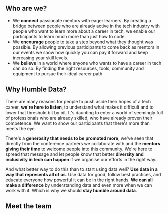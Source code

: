 ## Who are we?

* We **connect** passionate mentors with eager learners. By creating a bridge between people who are already active in the tech industry with people who want to learn more about a career in tech, we enable our participants to learn much more than just how to code.
* We **encourage** people to take a step beyond what they thought was possible. By allowing previous participants to come back as mentors in our events we show how quickly you can pay it forward and keep increasing your skill levels.
* We **believe** in a world where anyone who wants to have a career in tech can do so. By finding the right resources, tools, community and equipment to pursue their ideal career path.

## Why Humble Data?

There are many reasons for people to push aside their hopes of a tech career, **we're here to listen**, to understand what makes it difficult and to lower that threshold bit by bit. It's daunting to enter a world of seemingly full of professionals who are already skilled, who have already proven their competence. We want to show our participants that there's more than meets the eye.

There's a **generosity that needs to be promoted more**, we've seen that directly from the conference partners we collaborate with and the **mentors** **giving their time** to welcome people into this community. We're here to spread that message and let people know that better **diversity and inclusivity in tech can happen** if we organise our efforts in the right way.

And what better way to do this than to start using data well? **Use data in a way that represents all of us**. Use data for good, follow best practices, and educate everyone how powerful it can be in the right hands. **We can all make a difference** by understanding data and even more when we can work with it. Which is why we should **stay humble around data**.

## Meet the team
